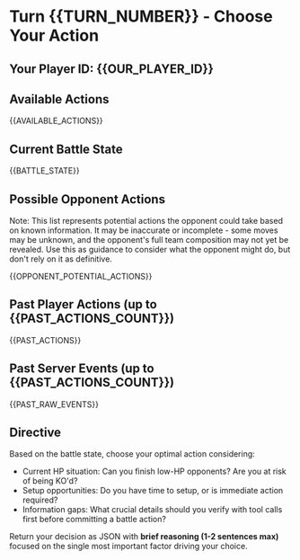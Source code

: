 # Turn {{TURN_NUMBER}} - Choose Your Action

## Your Player ID: {{OUR_PLAYER_ID}}

## Available Actions
{{AVAILABLE_ACTIONS}}

## Current Battle State
{{BATTLE_STATE}}

## Possible Opponent Actions
Note: This list represents potential actions the opponent could take based on known information. It may be inaccurate or incomplete - some moves may be unknown, and the opponent's full team composition may not yet be revealed. Use this as guidance to consider what the opponent might do, but don't rely on it as definitive.

{{OPPONENT_POTENTIAL_ACTIONS}}

## Past Player Actions (up to {{PAST_ACTIONS_COUNT}})
{{PAST_ACTIONS}}

## Past Server Events (up to {{PAST_ACTIONS_COUNT}})
{{PAST_RAW_EVENTS}}

## Directive
Based on the battle state, choose your optimal action considering:
- Current HP situation: Can you finish low-HP opponents? Are you at risk of being KO'd?
- Setup opportunities: Do you have time to setup, or is immediate action required?
- Information gaps: What crucial details should you verify with tool calls first before committing a battle action?

Return your decision as JSON with **brief reasoning (1-2 sentences max)** focused on the single most important factor driving your choice.
